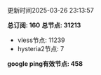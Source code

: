 更新时间2025-03-26 23:13:57

**总订阅: 160**
**总节点: 31213**
- vless节点: 11239
- hysteria2节点: 7

**google ping有效节点: 458**
